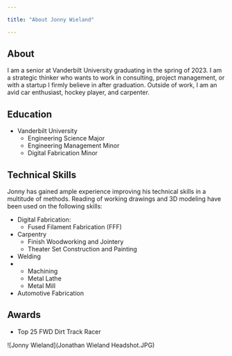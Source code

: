 ```yaml
---

title: "About Jonny Wieland"

---
```


## About 

I am a senior at Vanderbilt University graduating in the spring of 2023. I am a strategic thinker who wants to work in consulting, project management, or with a startup I firmly believe in after graduation. Outside of work, I am an avid car enthusiast, hockey player, and carpenter.

## Education

* Vanderbilt University 
  * Engineering Science Major 
  * Engineering Management Minor 
  * Digital Fabrication Minor 

## Technical Skills

Jonny has gained ample experience improving his technical skills in a multitude of methods. Reading of working drawings and 3D modeling have been used on the following skills: 

* Digital Fabrication:
  * Fused Filament Fabrication (FFF)
* Carpentry 
  * Finish Woodworking and Jointery 
  * Theater Set Construction and Painting 
* Welding
* * Machining 
  * Metal Lathe 
  * Metal Mill
* Automotive Fabrication 


## Awards 

* Top 25 FWD Dirt Track Racer

![Jonny Wieland](Jonathan Wieland Headshot.JPG)
